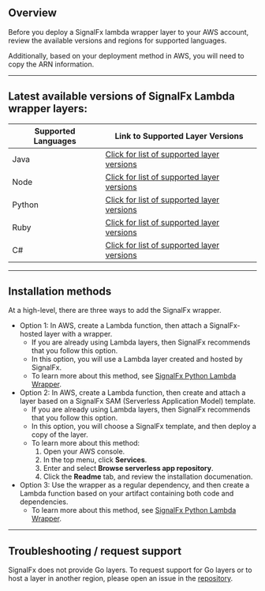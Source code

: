 <h2>Overview</h2>

Before you deploy a SignalFx lambda wrapper layer to your AWS account, review the available versions and regions for supported languages.

Additionally, based on your deployment method in AWS, you will need to copy the ARN information. 

---

<h2>Latest available versions of SignalFx Lambda wrapper layers:</h2>

| Supported Languages      | Link to Supported Layer Versions |
| ----------- | ----------- |
| Java      | [Click for list of supported layer versions](./java/JAVA.md)     |
| Node   | [Click for list of supported layer versions](./node/NODEJS.md)        |
| Python   | [Click for list of supported layer versions](./python/PYTHON.md)        |
| Ruby   | [Click for list of supported layer versions](./ruby/RUBY.md)        |
| C#   | [Click for list of supported layer versions](./csharp/CSHARP.md)        |

---

<h2>Installation methods</h2>

At a high-level, there are three ways to add the SignalFx wrapper. 

   * Option 1: In AWS, create a Lambda function, then attach a SignalFx-hosted layer with a wrapper.
      * If you are already using Lambda layers, then SignalFx recommends that you follow this option. 
      * In this option, you will use a Lambda layer created and hosted by SignalFx.
      * To learn more about this method, see [SignalFx Python Lambda Wrapper](https://github.com/signalfx/lambda-python/blob/master/README.rst). 
   * Option 2: In AWS, create a Lambda function, then create and attach a layer based on a SignalFx SAM (Serverless Application Model) template.
      * If you are already using Lambda layers, then SignalFx recommends that you follow this option. 
      * In this option, you will choose a SignalFx template, and then deploy a copy of the layer.
      * To learn more about this method: 
          1. Open your AWS console. 
          2. In the top menu, click **Services**. 
          3. Enter and select **Browse serverless app repository**. 
          4. Click the **Readme** tab, and review the installation documenation. 
   * Option 3: Use the wrapper as a regular dependency, and then create a Lambda function based on your artifact containing both code and dependencies.   
      * To learn more about this method, see [SignalFx Python Lambda Wrapper](https://github.com/signalfx/lambda-python/blob/master/README.rst). 


---

<h2> Troubleshooting / request support</h2>

SignalFx does not provide Go layers. To request support for Go layers or to host a layer in another region, please open an issue in the [repository](https://github.com/signalfx/lambda-layer-versions).


<!--
For maintainers: commits to this repo are made automatically when a build and integration testing in signalfx-lambda-layers repo pass.-->
